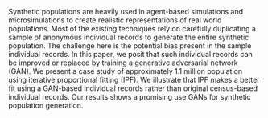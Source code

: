 Synthetic populations are heavily used in agent-based simulations and microsimulations to create realistic representations of real world populations. Most of the existing techniques rely on carefully duplicating a sample of anonymous individual records to generate the entire synthetic population. The challenge here is the potential bias present in the sample individual records. In this paper, we posit that such individual records can be improved or replaced by training a generative adversarial network (GAN). We present a case study of approximately 1.1 million population using iterative proportional fitting (IPF). We illustrate that IPF makes a better fit using a GAN-based individual records rather than original census-based individual records. Our results shows a promising use GANs for synthetic population generation.
